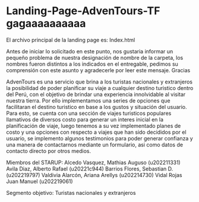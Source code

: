# Landing-Page-AdvenTours-TF gagaaaaaaaaaa

El archivo principal de la landing page es: Index.html

Antes de iniciar lo solicitado en este punto, nos gustaria informar un pequeño problema de nuestra designación de nombre de la carpeta, los nombres fueron distintos a los indicados en el entregable, pedimos su comprensión con este asunto y agradecerle por leer este mensaje. Gracias

AdvenTours es una servicio que brina a los turistas nacionales y extranjeros la posibilidad de poder planificar su viaje a cualquier destino turistico dentro del Perú, con el objetivo de brindar una experiencia innolvidable al visitar nuestra tierra. Por ello implementamos una series de opciones que facilitaran el destino turistico en base a los gustos y situación del usuario. Para esto, se cuenta con una sección de viajes turisticos populares llamativos de diversos costo para generar un interes inicial en la planificación de viaje, luego tenemos a su vez implementado planes de costo y una opciones con respecto a viajes que han sido decididos por el usuario, se implemento algunos testimonios para poder generar confianza y una manera de contactarnos mediante un formulario, asi como datos de contacto directo por otros medios.

Miembros del STARUP: Alcedo Vasquez, Mathias Auguso (u202211331) Avila Diaz, Alberto Rafael (u20221c944) Barrios Flores, Sebastian D. (u202219797) Valdivia Alarcón, Ariana Arellys (u202214730) Vidal Rojas Juan Manuel (u202219061)

Segmento objetivo: Turistas nacionales y extranjeros
